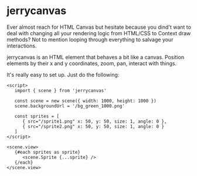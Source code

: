 # jerrycanvas

Ever almost reach for HTML Canvas but hesitate because you dind't want to deal with changing all your rendering logic from HTML/CSS to Context draw methods? Not to mention looping through everything to salvage your interactions.

jerrycanvas is an HTML element that behaves a bit like a canvas. Position elements by their x and y coordinates, zoom, pan, interact with things.

It's really easy to set up. Just do the following:

```svelte
<script>
   import { scene } from 'jerrycanvas'

   const scene = new scene({ width: 1000, height: 1000 })
   scene.backgroundUrl = '/bg_green_1000.png'

   const sprites = [
      { src="/sprite1.png" x: 50, y: 50, size: 1, angle: 0 },
      { src="/sprite2.png" x: 50, y: 50, size: 1, angle: 0 }
   ]
</script>

<scene.view>
   {#each sprites as sprite}
      <scene.Sprite {...sprite} />
   {/each}
</scene.view>
```

